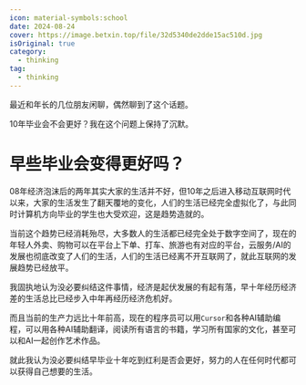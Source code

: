 ```yaml
---
icon: material-symbols:school
date: 2024-08-24
cover: https://image.betxin.top/file/32d5340de2dde15ac510d.jpg
isOriginal: true
category:
  - thinking
tag:
  - thinking
---
```


最近和年长的几位朋友闲聊，偶然聊到了这个话题。

10年毕业会不会更好？我在这个问题上保持了沉默。

# 早些毕业会变得更好吗？

08年经济泡沫后的两年其实大家的生活并不好，但10年之后进入移动互联网时代以来，大家的生活发生了翻天覆地的变化，人们的生活已经完全虚拟化了，与此同时计算机方向毕业的学生也大受欢迎，这是趋势造就的。

当前这个趋势已经消耗殆尽，大多数人的生活都已经完全处于数字空间了，现在的年轻人外卖、购物可以在平台上下单、打车、旅游也有对应的平台，云服务/AI的发展也彻底改变了人们的生活，人们的生活已经离不开互联网了，就此互联网的发展趋势已经放平。

我固执地认为没必要纠结这件事情，经济是起伏发展的有起有落，早十年经历经济差的生活总比已经步入中年再经历经济危机好。

而且当前的生产力远比十年前高，现在的程序员可以用`Cursor`和各种AI辅助编程，可以用各种AI辅助翻译，阅读所有语言的书籍，学习所有国家的文化，甚至可以和AI一起创作艺术作品。

就此我认为没必要纠结早毕业十年吃到红利是否会更好，努力的人在任何时代都可以获得自己想要的生活。


